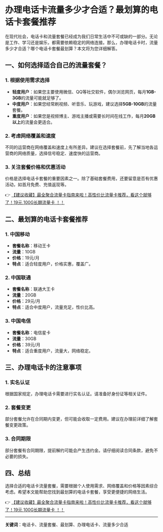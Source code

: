 # 办理电话卡流量多少才合适？最划算的电话卡套餐推荐

在现代社会，电话卡和流量套餐已经成为我们日常生活中不可或缺的一部分。无论是工作、学习还是娱乐，都需要依赖稳定的网络连接。那么，办理电话卡时，流量多少才合适？哪个电话卡套餐最划算？本文将为您详细解答。

## 一、如何选择适合自己的流量套餐？

### 1. 根据使用需求选择
- **轻度用户**：如果您主要使用微信、QQ等社交软件，偶尔浏览网页，每月**1GB-3GB**的流量可能就足够了。
- **中度用户**：如果您经常刷视频、听音乐、玩游戏，建议选择**5GB-10GB**的流量套餐。
- **重度用户**：如果您是视频博主、游戏主播或需要长时间在线工作，每月**20GB以上**的流量会更适合。

### 2. 考虑网络覆盖和速度
不同的运营商在网络覆盖和速度上有所差异。建议在选择套餐前，先了解当地各运营商的网络质量，选择信号稳定、速度快的运营商。

### 3. 关注套餐价格和优惠活动
价格是选择电话卡套餐的重要因素之一。除了基础套餐费用，还要留意是否有优惠活动，如首月免费、充值返现等。

👉 [【建议收藏】最全聚合流量卡指南来啦！高性价比流量卡推荐，看这个就够了！19元 100G长期流量卡 ！！](https://bit.ly/Liuliangka)

## 二、最划算的电话卡套餐推荐

### 1. 中国移动
- **套餐名称**：移动王卡
- **流量**：10GB
- **价格**：19元/月
- **特点**：适合轻度用户，价格实惠，覆盖广。

### 2. 中国联通
- **套餐名称**：联通大王卡
- **流量**：20GB
- **价格**：29元/月
- **特点**：适合中度用户，流量充足，性价比高。

### 3. 中国电信
- **套餐名称**：电信星卡
- **流量**：30GB
- **价格**：39元/月
- **特点**：适合重度用户，流量大，网络稳定。

## 三、办理电话卡的注意事项

### 1. 实名认证
根据国家规定，办理电话卡需要进行实名认证。请准备好身份证等相关证件。

### 2. 套餐变更
部分套餐允许在合同期内变更，但可能会收取一定费用。建议在办理前详细了解套餐变更政策。

### 3. 合同期限
部分套餐有合同期限，提前解约可能会产生违约金。请仔细阅读合同条款，避免不必要的损失。

## 四、总结

选择合适的电话卡流量套餐，需要根据个人使用需求、网络覆盖和价格等因素综合考虑。希望本文能帮助您找到最划算的电话卡套餐，享受更便捷的网络生活。

👉 [【建议收藏】最全聚合流量卡指南来啦！高性价比流量卡推荐，看这个就够了！19元 100G长期流量卡 ！！](https://bit.ly/Liuliangka)

---

**关键词**：电话卡、流量套餐、最划算、办理电话卡、流量多少合适